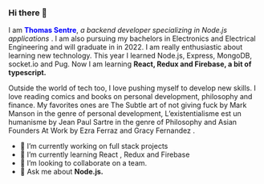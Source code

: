 ### Hi there 👋

<!--
**Thomas-Max99/Thomas-Max99** is a ✨ _special_ ✨ repository because its `README.md` (this file) appears on your GitHub profile.

Here are some ideas to get you started:

- 🔭 I’m currently working on ...
- 🌱 I’m currently learning ...
- 👯 I’m looking to collaborate on ...
- 🤔 I’m looking for help with ...
- 💬 Ask me about ...
- 📫 How to reach me: ...
- 😄 Pronouns: ...
- ⚡ Fun fact: ...
-->
I am <b style="color:blue">Thomas Sentre</b>, <i>a backend developer specializing in Node.js applications </i>. I am also pursuing my bachelors in Electronics and Electrical Engineering and will graduate in in 2022.
I am really enthusiastic about learning new technology. This year I learned Node.js, Express, MongoDB, socket.io and Pug. Now I am learning <b>React, Redux and Firebase, a bit of typescript.</b>

Outside the world of tech too, I love pushing myself to develop new skills. I love reading comics and books on personal development, philosophy and finance. My favorites ones are The Subtle art of not giving fuck by Mark Manson in the genre of personal development, L’existentialisme est un humanisme by Jean Paul Sartre in the genre of Philosophy and Asian Founders At Work by Ezra Ferraz and Gracy Fernandez .


- 🔭 I’m currently working on full stack projects
- 🌱 I’m currently learning React , Redux and Firebase
- 👯 I’m looking to collaborate on a team.
- 💬 Ask me about <b>Node.js.</b>
